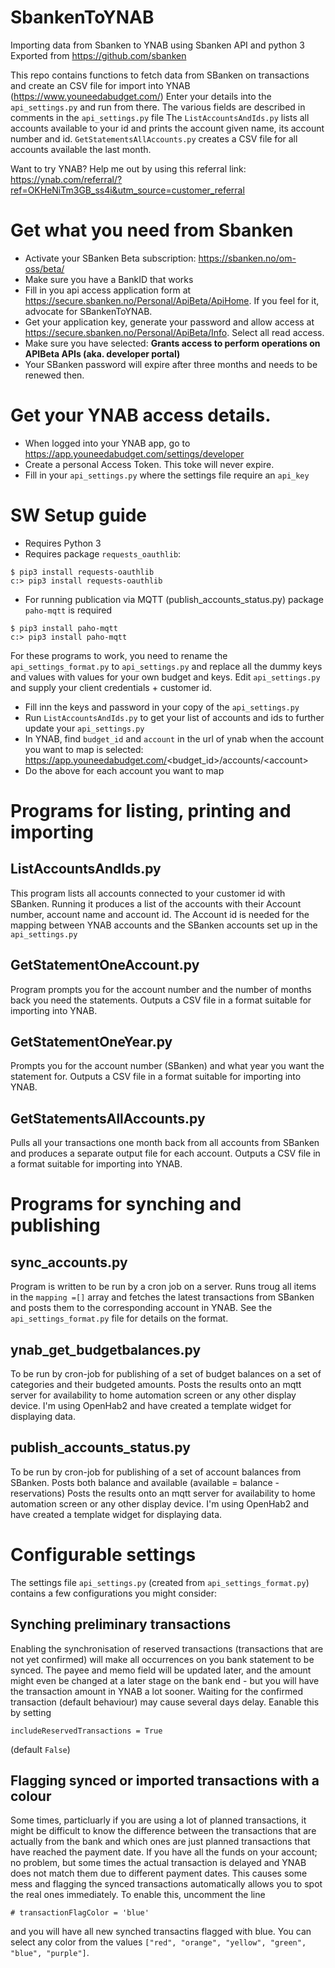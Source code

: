 # SbankenToYNAB
Importing data from Sbanken to YNAB using Sbanken API and python 3
Exported from https://github.com/sbanken

This repo contains functions to fetch data from SBanken on transactions and create an CSV file for import into YNAB (https://www.youneedabudget.com/)
Enter your details into the `api_settings.py` and run from there. The various fields are described in comments in the `api_settings.py` file
The `ListAccountsAndIds.py` lists all accounts available to your id and prints the account given name, its account number and id. 
`GetStatementsAllAccounts.py` creates a CSV file for all accounts available the last month.

Want to try YNAB? Help me out by using this referral link: https://ynab.com/referral/?ref=OKHeNiTm3GB_ss4i&utm_source=customer_referral

# Get what you need from Sbanken

- Activate your SBanken Beta subscription: https://sbanken.no/om-oss/beta/
- Make sure you have a BankID that works
- Fill in you api access application form at https://secure.sbanken.no/Personal/ApiBeta/ApiHome. If you feel for it, advocate for SBankenToYNAB.
- Get your application key, generate your password and allow access at https://secure.sbanken.no/Personal/ApiBeta/Info. Select all read access. 
- Make sure you have selected: **Grants access to perform operations on APIBeta APIs (aka. developer portal)**
- Your SBanken password will expire after three months and needs to be renewed then.

# Get your YNAB access details.
- When logged into your YNAB app, go to https://app.youneedabudget.com/settings/developer
- Create a personal Access Token. This toke will never expire.
- Fill in your `api_settings.py` where the settings file require an `api_key` 


# SW Setup guide

* Requires Python 3
* Requires package ``requests_oauthlib``:
```
$ pip3 install requests-oauthlib
c:> pip3 install requests-oauthlib
```
* For running publication via MQTT (publish_accounts_status.py) package ``paho-mqtt`` is required
```
$ pip3 install paho-mqtt
c:> pip3 install paho-mqtt
```

For these programs to work, you need to rename the ```api_settings_format.py``` to ```api_settings.py``` and replace all the dummy keys and values with values for your own budget and keys. Edit ``api_settings.py`` and supply your client credentials + customer id.
- Fill inn the keys and password in your copy of the `api_settings.py`
- Run `ListAccountsAndIds.py` to get your list of accounts and ids to further update your `api_settings.py`
- In YNAB, find `budget_id` and `account` in the url of ynab when the account you want to map is selected:  https://app.youneedabudget.com/<budget_id>/accounts/\<account>
- Do the above for each account you want to map

# Programs for listing, printing and importing
## ListAccountsAndIds.py
This program lists all accounts connected to your customer id with SBanken. Running it produces a list of the accounts with their Account number, account name and account id. The Account id is needed for the mapping between YNAB accounts and the SBanken accounts set up in the ```api_settings.py```

## GetStatementOneAccount.py
Program prompts you for the account number and the number of months back you need the statements. 
Outputs a CSV file in a format suitable for importing into YNAB.

## GetStatementOneYear.py
Prompts you for the account number (SBanken) and what year you want the statement for.
Outputs a CSV file in a format suitable for importing into YNAB.

## GetStatementsAllAccounts.py
Pulls all your transactions one month back from all accounts from SBanken and produces a separate output file for each account.
Outputs a CSV file in a format suitable for importing into YNAB.

# Programs for synching and publishing
## sync_accounts.py
Program is written to be run by a cron job on a server. Runs troug all items in the ```mapping =[]``` array and fetches the latest transactions from SBanken and posts them to the corresponding account in YNAB. See the ```api_settings_format.py``` file for details on the format.

## ynab_get_budgetbalances.py
To be run by cron-job for publishing of a set of budget balances on a set of categories and their budgeted amounts.
Posts the results onto an mqtt server for availability to home automation screen or any other display device. I'm using OpenHab2 and have created a template widget for displaying data.

## publish_accounts_status.py
To be run by cron-job for publishing of a set of account balances from SBanken. Posts both balance and available (available = balance - reservations)
Posts the results onto an mqtt server for availability to home automation screen or any other display device. I'm using OpenHab2 and have created a template widget for displaying data.

# Configurable settings
The settings file ```api_settings.py``` (created from ```api_settings_format.py```) contains a few configurations you might consider:
## Synching preliminary transactions
Enabling the synchronisation of reserved transactions (transactions that are not yet confirmed) will make all occurrences on you bank statement to be synced. The payee and memo field will be updated later, and the amount might even be changed at a later stage on the bank end - but you will have the transaction amount in YNAB a lot sooner. Waiting for the confirmed transaction (default behaviour) may cause several days delay.
Eanable this by setting 

```includeReservedTransactions = True```

(default ```False```)
## Flagging synced or imported transactions with a colour
Some times, particluarly if you are using a lot of planned transactions, it might be difficult to know the difference between the transactions that are actually from the bank and which ones are just planned transactions that have reached the payment date. If you have all the funds on your account; no problem, but some times the actual transaction is delayed and YNAB does not match them due to different payment dates. This causes some mess and flagging the synced transactions automatically allows you to spot the real ones immediately.
To enable this, uncomment the line

```# transactionFlagColor = 'blue'```

and you will have all new synched transactins flagged with blue. You can select any color from the values ```["red", "orange", "yellow", "green", "blue", "purple"]```.
